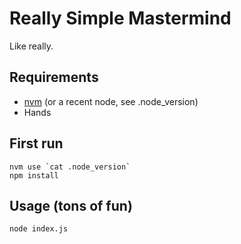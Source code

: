 # Really Simple Mastermind

Like really.

## Requirements

* [nvm][1] (or a recent node, see .node_version)
* Hands

## First run

```
nvm use `cat .node_version`
npm install
```

## Usage (tons of fun)

```
node index.js
```

[1]: https://github.com/creationix/nvm